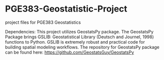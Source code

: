 # PGE383-Geostatistic-Project
project files for PGE383 Geostatistics

Dependencies:
This project utilizes GeostatsPy package. The GeostatsPy Package brings GSLIB: Geostatistical Library (Deutsch and Journel, 1998) functions to Python. GSLIB is extremely robust and practical code for building spatial modeling workflows. The repository for GeostatsPy package can be found here: https://github.com/GeostatsGuy/GeostatsPy
